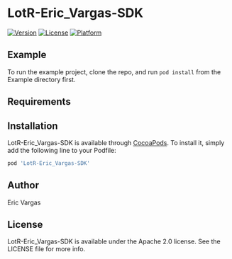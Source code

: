 # LotR-Eric_Vargas-SDK

[![Version](https://img.shields.io/cocoapods/v/LotR-Eric_Vargas-SDK.svg?style=flat)](https://cocoapods.org/pods/LotR-Eric_Vargas-SDK)
[![License](https://img.shields.io/cocoapods/l/LotR-Eric_Vargas-SDK.svg?style=flat)](https://cocoapods.org/pods/LotR-Eric_Vargas-SDK)
[![Platform](https://img.shields.io/cocoapods/p/LotR-Eric_Vargas-SDK.svg?style=flat)](https://cocoapods.org/pods/LotR-Eric_Vargas-SDK)

## Example

To run the example project, clone the repo, and run `pod install` from the Example directory first.

## Requirements

## Installation

LotR-Eric_Vargas-SDK is available through [CocoaPods](https://cocoapods.org). To install
it, simply add the following line to your Podfile:

```ruby
pod 'LotR-Eric_Vargas-SDK'
```

## Author

Eric Vargas

## License

LotR-Eric_Vargas-SDK is available under the Apache 2.0 license. See the LICENSE file for more info.
